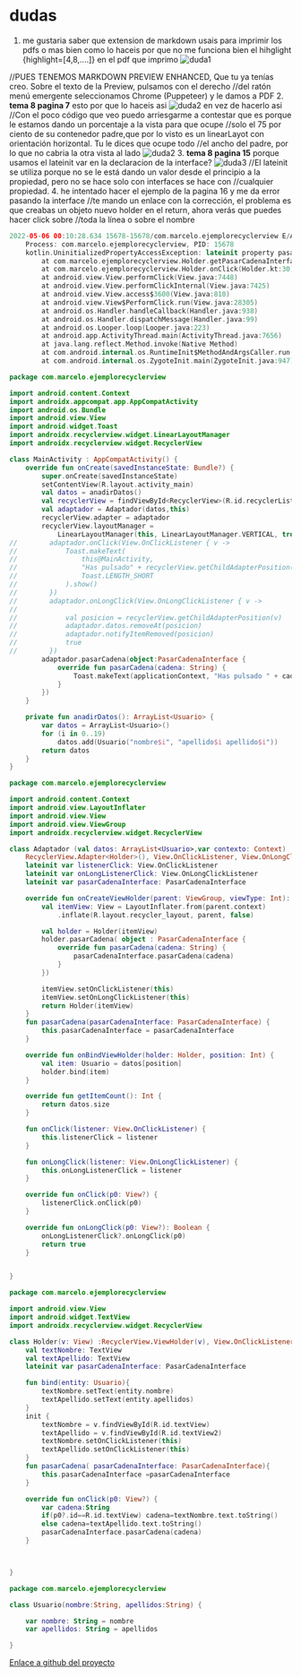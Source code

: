 
# dudas

1. me gustaria saber que extension de markdown usais para imprimir los pdfs o mas bien como lo haceis por que no me funciona bien el hihglight {highlight=[4,8,....]} en el pdf que imprimo
![duda1](https://github.com/MarceloSantonja/AndroidApuntes/blob/main/resources/images/dudas/duda1.png?raw=true)

//PUES TENEMOS MARKDOWN PREVIEW ENHANCED, Que tu ya tenías creo. Sobre el texto de la Preview, pulsamos con el derecho
//del ratón  menú emergente seleccionamos Chrome (Puppeteer) y le damos a PDF
2. **tema 8 pagina 7**   esto por que lo haceis asi
![duda2](https://github.com/MarceloSantonja/AndroidApuntes/blob/main/resources/images/dudas/duda2.png?raw=true)
en vez de hacerlo asi
//Con el poco código que veo puedo arriesgarme a contestar que es porque le estamos dando un porcentaje a la vista para que ocupe
//solo el 75 por ciento de su contenedor padre,que por lo visto es un linearLayot con orientación horizontal. Tu le dices que ocupe todo
//el ancho del padre, por lo que no cabria la otra vista al lado
![duda2](https://github.com/MarceloSantonja/AndroidApuntes/blob/main/resources/images/dudas/duda3.png?raw=true)
3. **tema 8 pagina 15** porque usamos el lateinit var en la declaracion de la interface?
![duda3](https://github.com/MarceloSantonja/AndroidApuntes/blob/main/resources/images/dudas/duda4.png?raw=true)
//El lateinit se utiliza porque no se le está dando un valor desde el principio a la propiedad, pero no se hace solo con interfaces se hace con
//cualquier propiedad.
4. he intentado hacer el ejemplo de la pagina 16 y me da error pasando la interface
//te mando un enlace con la corrección, el problema es que creabas un objeto nuevo holder en el return, ahora verás que puedes hacer click sobre
//toda la línea o sobre el nombre

```kt
2022-05-06 00:10:28.634 15678-15678/com.marcelo.ejemplorecyclerview E/AndroidRuntime: FATAL EXCEPTION: main
    Process: com.marcelo.ejemplorecyclerview, PID: 15678
    kotlin.UninitializedPropertyAccessException: lateinit property pasarCadenaInterface has not been initialized
        at com.marcelo.ejemplorecyclerview.Holder.getPasarCadenaInterface(Holder.kt:10)
        at com.marcelo.ejemplorecyclerview.Holder.onClick(Holder.kt:30)
        at android.view.View.performClick(View.java:7448)
        at android.view.View.performClickInternal(View.java:7425)
        at android.view.View.access$3600(View.java:810)
        at android.view.View$PerformClick.run(View.java:28305)
        at android.os.Handler.handleCallback(Handler.java:938)
        at android.os.Handler.dispatchMessage(Handler.java:99)
        at android.os.Looper.loop(Looper.java:223)
        at android.app.ActivityThread.main(ActivityThread.java:7656)
        at java.lang.reflect.Method.invoke(Native Method)
        at com.android.internal.os.RuntimeInit$MethodAndArgsCaller.run(RuntimeInit.java:592)
        at com.android.internal.os.ZygoteInit.main(ZygoteInit.java:947)


```

```kt
package com.marcelo.ejemplorecyclerview

import android.content.Context
import androidx.appcompat.app.AppCompatActivity
import android.os.Bundle
import android.view.View
import android.widget.Toast
import androidx.recyclerview.widget.LinearLayoutManager
import androidx.recyclerview.widget.RecyclerView

class MainActivity : AppCompatActivity() {
    override fun onCreate(savedInstanceState: Bundle?) {
        super.onCreate(savedInstanceState)
        setContentView(R.layout.activity_main)
        val datos = anadirDatos()
        val recyclerView = findViewById<RecyclerView>(R.id.recyclerList)
        val adaptador = Adaptador(datos,this)
        recyclerView.adapter = adaptador
        recyclerView.layoutManager =
            LinearLayoutManager(this, LinearLayoutManager.VERTICAL, true)
//        adaptador.onClick(View.OnClickListener { v ->
//            Toast.makeText(
//                this@MainActivity,
//                "Has pulsado" + recyclerView.getChildAdapterPosition(v),
//                Toast.LENGTH_SHORT
//            ).show()
//        })
//        adaptador.onLongClick(View.OnLongClickListener { v ->
//
//            val posicion = recyclerView.getChildAdapterPosition(v)
//            adaptador.datos.removeAt(posicion)
//            adaptador.notifyItemRemoved(posicion)
//            true
//        })
        adaptador.pasarCadena(object:PasarCadenaInterface {
            override fun pasarCadena(cadena: String) {
                Toast.makeText(applicationContext, "Has pulsado " + cadena, Toast.LENGTH_SHORT).show()
            }
        })
    }

    private fun anadirDatos(): ArrayList<Usuario> {
        var datos = ArrayList<Usuario>()
        for (i in 0..19)
            datos.add(Usuario("nombre$i", "apellido$i apellido$i"))
        return datos
    }
}
```

```kt
package com.marcelo.ejemplorecyclerview

import android.content.Context
import android.view.LayoutInflater
import android.view.View
import android.view.ViewGroup
import androidx.recyclerview.widget.RecyclerView

class Adaptador (val datos: ArrayList<Usuario>,var contexto: Context) :
    RecyclerView.Adapter<Holder>(), View.OnClickListener, View.OnLongClickListener {
    lateinit var listenerClick: View.OnClickListener
    lateinit var onLongListenerClick: View.OnLongClickListener
    lateinit var pasarCadenaInterface: PasarCadenaInterface

    override fun onCreateViewHolder(parent: ViewGroup, viewType: Int): Holder {
        val itemView: View = LayoutInflater.from(parent.context)
            .inflate(R.layout.recycler_layout, parent, false)

        val holder = Holder(itemView)
        holder.pasarCadena( object : PasarCadenaInterface {
            override fun pasarCadena(cadena: String) {
                pasarCadenaInterface.pasarCadena(cadena)
            }
        })

        itemView.setOnClickListener(this)
        itemView.setOnLongClickListener(this)
        return Holder(itemView)
    }
    fun pasarCadena(pasarCadenaInterface: PasarCadenaInterface) {
        this.pasarCadenaInterface = pasarCadenaInterface
    }

    override fun onBindViewHolder(holder: Holder, position: Int) {
        val item: Usuario = datos[position]
        holder.bind(item)
    }

    override fun getItemCount(): Int {
        return datos.size
    }

    fun onClick(listener: View.OnClickListener) {
        this.listenerClick = listener
    }

    fun onLongClick(listener: View.OnLongClickListener) {
        this.onLongListenerClick = listener
    }

    override fun onClick(p0: View?) {
        listenerClick.onClick(p0)
    }

    override fun onLongClick(p0: View?): Boolean {
        onLongListenerClick?.onLongClick(p0)
        return true
    }


}

```

```kt
package com.marcelo.ejemplorecyclerview

import android.view.View
import android.widget.TextView
import androidx.recyclerview.widget.RecyclerView

class Holder(v: View) :RecyclerView.ViewHolder(v), View.OnClickListener {
    val textNombre: TextView
    val textApellido: TextView
    lateinit var pasarCadenaInterface: PasarCadenaInterface

    fun bind(entity: Usuario){
        textNombre.setText(entity.nombre)
        textApellido.setText(entity.apellidos)
    }
    init {
        textNombre = v.findViewById(R.id.textView)
        textApellido = v.findViewById(R.id.textView2)
        textNombre.setOnClickListener(this)
        textApellido.setOnClickListener(this)
    }
    fun pasarCadena( pasarCadenaInterface: PasarCadenaInterface){
        this.pasarCadenaInterface =pasarCadenaInterface
    }

    override fun onClick(p0: View?) {
        var cadena:String
        if(p0?.id==R.id.textView) cadena=textNombre.text.toString()
        else cadena=textApellido.text.toString()
        pasarCadenaInterface.pasarCadena(cadena)
    }



}

```

```kt
package com.marcelo.ejemplorecyclerview

class Usuario(nombre:String, apellidos:String) {

    var nombre: String = nombre
    var apellidos: String = apellidos

}

```

[Enlace a github del proyecto](https://github.com/MarceloSantonja/EjerciciosAndroidMarcelo/tree/main/B8/EjemploRecyclerView)
